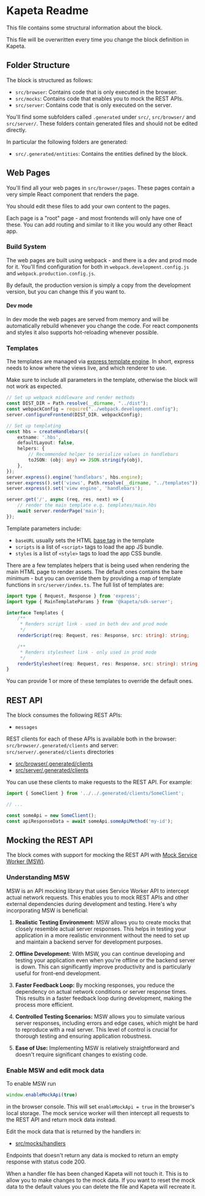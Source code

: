 # Kapeta Readme

This file contains some structural information about the block.

This file will be overwritten every time you change the block definition in Kapeta.

## Folder Structure

The block is structured as follows:

* `src/browser`: Contains code that is only executed in the browser.
* `src/mocks`: Contains code that enables you to mock the REST APIs.
* `src/server`: Contains code that is only executed on the server.

You'll find some subfolders called `.generated` under `src/`,  `src/browser/` and `src/server/`. 
These folders contain generated files and should not be edited directly.

In particular the following folders are generated:
* `src/.generated/entities`: Contains the entities defined by the block.

## Web Pages
You'll find all your web pages in `src/browser/pages`. These pages contain
a very simple React component that renders the page. 

You should edit these files to add your own content to the pages.

Each page is a "root" page - and most frontends will only have one of these. You can
add routing and similar to it like you would any other React app.

### Build System
The web pages are built using webpack - and there is a dev and prod mode for it.
You'll find configuration for both in `webpack.development.config.js` and `webpack.production.config.js`.

By default, the production version is simply a copy from the development version, but you can change this if you want to.

#### Dev mode
In dev mode the web pages are served from memory and will be automatically rebuild whenever you change the code.
For react components and styles it also supports hot-reloading whenever possible.

### Templates
The templates are managed via [express template engine](https://expressjs.com/en/guide/using-template-engines.html).
In short, express needs to know where the views live, and which renderer to use.

Make sure to include all parameters in the template, otherwise the block will not work as expected.

```typescript
// Set up webpack middleware and render methods
const DIST_DIR = Path.resolve(__dirname, "../dist");
const webpackConfig = require("../webpack.development.config");
server.configureFrontend(DIST_DIR, webpackConfig);

// Set up templating
const hbs = createHandlebars({
    extname: '.hbs',
    defaultLayout: false,
    helpers: {
        // Recommended helper to serialize values in handlebars
        toJSON: (obj: any) => JSON.stringify(obj),
    },
});
server.express().engine('handlebars', hbs.engine);
server.express().set('views', Path.resolve(__dirname, "../templates"));
server.express().set('view engine', 'handlebars');

server.get('/', async (req, res, next) => {
    // render the main template e.g. templates/main.hbs
    await server.renderPage('main');
});
```

Template parameters include:

- `baseURL` usually sets the HTML [base tag](https://developer.mozilla.org/en-US/docs/Web/HTML/Element/base) in the template
- `scripts` is a list of `<script>` tags to load the app JS bundle.
- `styles` is a list of `<style>` tags to load the app CSS bundle.


There are a few templates helpers that is being used when rendering the main HTML page to render assets.
The default ones contains the bare minimum - but you can override them by providing a map of template
functions in ```src/server/index.ts```. The full list of templates are:

```typescript
import type { Request, Response } from 'express';
import type { MainTemplateParams } from '@kapeta/sdk-server';

interface Templates {
    /**
     * Renders script link - used in both dev and prod mode
     */
    renderScript(req: Request, res: Response, src: string): string;

    /**
     * Renders stylesheet link - only used in prod mode
     */
    renderStylesheet(req: Request, res: Response, src: string): string;
}
```
You can provide 1 or more of these templates to override the default ones.


## REST API

The block consumes the following REST APIs:

* `messages`

REST clients for each of these APIs is available both in the browser: `src/browser/.generated/clients` and server: `src/server/.generated/clients` directories
* [src/browser/.generated/clients](src/browser/.generated/clients)
* [src/server/.generated/clients](src/server/.generated/clients)


You can use these clients to make requests to the REST API. For example:

```typescript
import { SomeClient } from '../../.generated/clients/SomeClient';

// ...

const someApi = new SomeClient();
const apiResponseData = await someApi.someApiMethod('my-id');
```


## Mocking the REST API

The block comes with support for mocking the REST API with [Mock Service Worker (MSW)](https://mswjs.io/).


### Understanding MSW

MSW is an API mocking library that uses Service Worker API to intercept actual network requests. This enables you to mock REST APIs and other external dependencies during development and testing. Here's why incorporating MSW is beneficial:

1. **Realistic Testing Environment:** MSW allows you to create mocks that closely resemble actual server responses. This helps in testing your application in a more realistic environment without the need to set up and maintain a backend server for development purposes.

2. **Offline Development:** With MSW, you can continue developing and testing your application even when you're offline or the backend server is down. This can significantly improve productivity and is particularly useful for front-end development.

3. **Faster Feedback Loop:** By mocking responses, you reduce the dependency on actual network conditions or server response times. This results in a faster feedback loop during development, making the process more efficient.

4. **Controlled Testing Scenarios:** MSW allows you to simulate various server responses, including errors and edge cases, which might be hard to reproduce with a real server. This level of control is crucial for thorough testing and ensuring application robustness.

5. **Ease of Use:** Implementing MSW is relatively straightforward and doesn't require significant changes to existing code.


### Enable MSW and edit mock data

To enable MSW run

```js
window.enableMockApi(true)
```

in the browser console. This will set `enableMockApi = true` in the browser's local storage. The mock service worker will then intercept all requests to the REST API and return mock data instead.

Edit the mock data that is returned by the handlers in:
* [src/mocks/handlers](src/mocks/handlers)


Endpoints that doesn't return any data is mocked to return an empty response with status code 200.

When a handler file has been changed Kapeta will not touch it. This is to allow you to make changes to the mock data. If you want to reset the mock data to the default values you can delete the file and Kapeta will recreate it.

